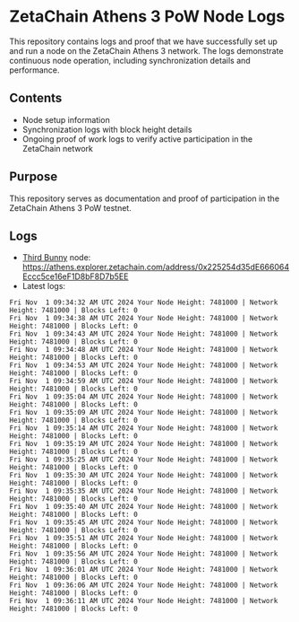 # ZetaChain Athens 3 PoW Node Logs
This repository contains logs and proof that we have successfully set up and run a node on the ZetaChain Athens 3 network. The logs demonstrate continuous node operation, including synchronization details and performance.

## Contents
- Node setup information
- Synchronization logs with block height details
- Ongoing proof of work logs to verify active participation in the ZetaChain network

## Purpose
This repository serves as documentation and proof of participation in the ZetaChain Athens 3 PoW testnet.

## Logs

- [Third Bunny](https://thirdbunny.xyz/) node: https://athens.explorer.zetachain.com/address/0x225254d35dE666064Eccc5ce16eF1D8bF8D7b5EE
- Latest logs:
```
Fri Nov  1 09:34:32 AM UTC 2024 Your Node Height: 7481000 | Network Height: 7481000 | Blocks Left: 0
Fri Nov  1 09:34:38 AM UTC 2024 Your Node Height: 7481000 | Network Height: 7481000 | Blocks Left: 0
Fri Nov  1 09:34:43 AM UTC 2024 Your Node Height: 7481000 | Network Height: 7481000 | Blocks Left: 0
Fri Nov  1 09:34:48 AM UTC 2024 Your Node Height: 7481000 | Network Height: 7481000 | Blocks Left: 0
Fri Nov  1 09:34:53 AM UTC 2024 Your Node Height: 7481000 | Network Height: 7481000 | Blocks Left: 0
Fri Nov  1 09:34:59 AM UTC 2024 Your Node Height: 7481000 | Network Height: 7481000 | Blocks Left: 0
Fri Nov  1 09:35:04 AM UTC 2024 Your Node Height: 7481000 | Network Height: 7481000 | Blocks Left: 0
Fri Nov  1 09:35:09 AM UTC 2024 Your Node Height: 7481000 | Network Height: 7481000 | Blocks Left: 0
Fri Nov  1 09:35:14 AM UTC 2024 Your Node Height: 7481000 | Network Height: 7481000 | Blocks Left: 0
Fri Nov  1 09:35:19 AM UTC 2024 Your Node Height: 7481000 | Network Height: 7481000 | Blocks Left: 0
Fri Nov  1 09:35:25 AM UTC 2024 Your Node Height: 7481000 | Network Height: 7481000 | Blocks Left: 0
Fri Nov  1 09:35:30 AM UTC 2024 Your Node Height: 7481000 | Network Height: 7481000 | Blocks Left: 0
Fri Nov  1 09:35:35 AM UTC 2024 Your Node Height: 7481000 | Network Height: 7481000 | Blocks Left: 0
Fri Nov  1 09:35:40 AM UTC 2024 Your Node Height: 7481000 | Network Height: 7481000 | Blocks Left: 0
Fri Nov  1 09:35:45 AM UTC 2024 Your Node Height: 7481000 | Network Height: 7481000 | Blocks Left: 0
Fri Nov  1 09:35:51 AM UTC 2024 Your Node Height: 7481000 | Network Height: 7481000 | Blocks Left: 0
Fri Nov  1 09:35:56 AM UTC 2024 Your Node Height: 7481000 | Network Height: 7481000 | Blocks Left: 0
Fri Nov  1 09:36:01 AM UTC 2024 Your Node Height: 7481000 | Network Height: 7481000 | Blocks Left: 0
Fri Nov  1 09:36:06 AM UTC 2024 Your Node Height: 7481000 | Network Height: 7481000 | Blocks Left: 0
Fri Nov  1 09:36:11 AM UTC 2024 Your Node Height: 7481000 | Network Height: 7481000 | Blocks Left: 0
```
